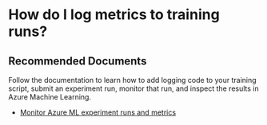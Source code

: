 <properties 
    pageTitle="How do I log metrics to training runs?"
    description="How do I log metrics to training runs?"
    service="microsoft.machinelearning"
    resource="studio"
    authors="shwinne"
    ms.author="shwinne"
    displayOrder="1"
    selfHelpType="generic"
    supportTopicIds="32740867"
    resourceTags=""
    productPesIds="16644"
    cloudEnvironments="public, fairfax, mooncake, usnat, ussec"
    articleid="machinelearning-studio-problemloadingassets"
	ownershipId="AzureML_AzureMachineLearningServices"
/>

# How do I log metrics to training runs?

## **Recommended Documents**
Follow the documentation to learn how to add logging code to your training script, submit an experiment run, monitor that run, and inspect
the results in Azure Machine Learning. 

* [Monitor Azure ML experiment runs and metrics](https://docs.microsoft.com/azure/machine-learning/how-to-track-experiments#view-the-experiment-in-your-workspace-in-azure-machine-learning-studio)
